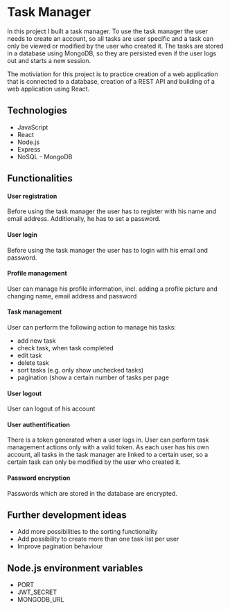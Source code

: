 # Task Manager
In this project I built a task manager. To use the task manager the user needs to create an account, so all tasks are user specific and a task can only be viewed or modified by the user who created it.
The tasks are stored in a database using MongoDB, so they are persisted even if the user logs out and starts a new session.

The motiviation for this project is to practice creation of a web application that is connected to a database, creation of a REST API and building of a web application using React.

## Technologies
* JavaScript
* React
* Node.js
* Express
* NoSQL - MongoDB

## Functionalities
#### User registration
Before using the task manager the user has to register with his name and email address. Additionally, he has to set a password.
#### User login
Before using the task manager the user has to login with his email and password.
#### Profile management
User can manage his profile information, incl. adding a profile picture and changing name, email address and password
#### Task management
User can perform the following action to manage his tasks:
* add new task
* check task, when task completed
* edit task
* delete task
* sort tasks (e.g. only show unchecked tasks)
* pagination (show a certain number of tasks per page
#### User logout
User can logout of his account
#### User authentification
There is a token generated when a user logs in. User can perform task management actions only with a valid token.
As each user has his own account, all tasks in the task manager are linked to a certain user, so a certain task can only be modified by the user who created it.
#### Password encryption
Passwords which are stored in the database are encrypted.

## Further development ideas
* Add more possibilities to the sorting functionality
* Add possibility to create more than one task list per user
* Improve pagination behaviour

## Node.js environment variables
* PORT
* JWT_SECRET
* MONGODB_URL
